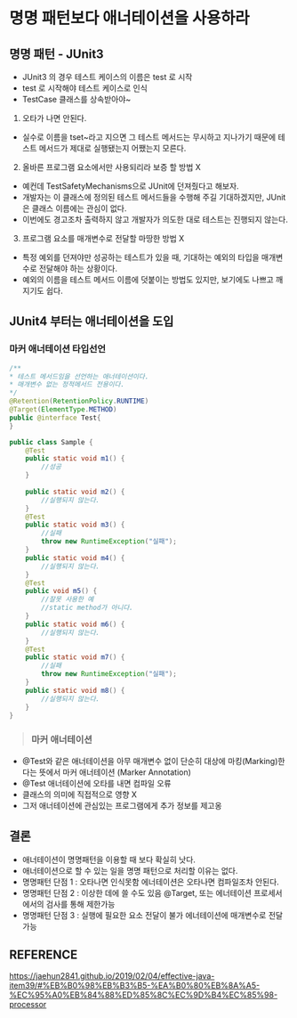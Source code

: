 # 명명 패턴보다 애너테이션을 사용하라

## 명명 패턴 - JUnit3
- JUnit3 의 경우 테스트 케이스의 이름은 test 로 시작 
- test 로 시작해야 테스트 케이스로 인식 
- TestCase 클래스를 상속받아야~

1. 오타가 나면 안된다.
- 실수로 이름을 tset~라고 지으면 그 테스트 메서드는 무시하고 지나가기 때문에 테스트 메서드가 제대로 실행됐는지 어쨌는지 모른다.

2. 올바른 프로그램 요소에서만 사용되리라 보증 할 방법 X
- 예컨데 TestSafetyMechanisms으로 JUnit에 던져줬다고 해보자. 
- 개발자는 이 클래스에 정의된 테스트 메서드들을 수행해 주길 기대하겠지만, JUnit은 클래스 이름에는 관심이 없다. 
- 이번에도 경고조차 출력하지 않고 개발자가 의도한 대로 테스트는 진행되지 않는다.

3. 프로그램 요소를 매개변수로 전달할 마땅한 방법 X
- 특정 예외를 던져야만 성공하는 테스트가 있을 때, 기대하는 예외의 타입을 매개변수로 전달해야 하는 상황이다.
- 예외의 이름을 테스트 메서드 이름에 덧붙이는 방법도 있지만, 보기에도 나쁘고 깨지기도 쉽다.

## JUnit4 부터는 애너테이션을 도입
### 마커 애너테이션 타입선언

```java
/**
* 테스트 메서드임을 선언하는 애너테이션이다.
* 매개변수 없는 정적메서드 전용이다.
*/
@Retention(RetentionPolicy.RUNTIME)
@Target(ElementType.METHOD)
public @interface Test{
}
```

```java
public class Sample {
    @Test
    public static void m1() {
        //성공
    }
  
    public static void m2() {
        //실행되지 않는다.
    }
    @Test
    public static void m3() {
        //실패
        throw new RuntimeException("실패");
    }
    public static void m4() {
        //실행되지 않는다.
    }
    @Test
    public void m5() {
        //잘못 사용한 예
        //static method가 아니다.
    }
    public static void m6() {
        //실행되지 않는다.
    }
    @Test
    public static void m7() {
        //실패
        throw new RuntimeException("실패");
    } 
    public static void m8() {
        //실행되지 않는다.
    }
}
```
> ### 마커 애너테이션
- @Test와 같은 애너테이션을 아무 매개변수 없이 단순히 대상에 마킹(Marking)한다는 뜻에서 마커 애너테이션 (Marker Annotation)
- @Test 애너테이션에 오타를 내면 컴파일 오류
- 클래스의 의미에 직접적으로 영향 X
- 그저 애너테이션에 관심있는 프로그램에게 추가 정보를 제고옹 

## 결론
- 애너테이션이 명명패턴을 이용할 때 보다 확실히 낫다.
- 애너테이션으로 할 수 있는 일을 명명 패턴으로 처리할 이유는 없다.
- 명명패턴 단점 1 : 오타나면 인식못함
에너테이션은 오타나면 컴파일조차 안된다.
- 명명패턴 단점 2 : 이상한 데에 쓸 수도 있음
@Target, 또는 에너테이션 프로세서에서의 검사를 통해 제한가능
- 명명패턴 단점 3 : 실행에 필요한 요소 전달이 불가
에너테이션에 매개변수로 전달 가능
## REFERENCE 
https://jaehun2841.github.io/2019/02/04/effective-java-item39/#%EB%B0%98%EB%B3%B5-%EA%B0%80%EB%8A%A5-%EC%95%A0%EB%84%88%ED%85%8C%EC%9D%B4%EC%85%98-processor